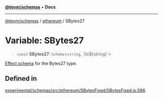 [**@tevm/schemas**](../../README.md) • **Docs**

***

[@tevm/schemas](../../modules.md) / [ethereum](../README.md) / SBytes27

# Variable: SBytes27

> `const` **SBytes27**: `Schema`\<`string`, \`0x$\{string\}\`\>

[Effect schema](https://github.com/Effect-TS/schema) for the Bytes27 type.

## Defined in

[experimental/schemas/src/ethereum/SBytesFixed/SBytesFixed.js:586](https://github.com/qbzzt/tevm-monorepo/blob/main/experimental/schemas/src/ethereum/SBytesFixed/SBytesFixed.js#L586)

